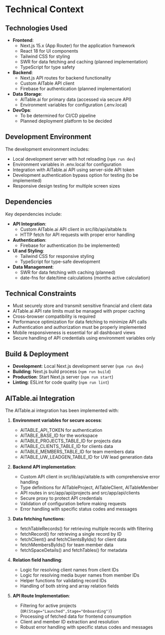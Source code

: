 # Technical Context

## Technologies Used
- **Frontend**: 
  - Next.js 15.x (App Router) for the application framework
  - React 18 for UI components
  - Tailwind CSS for styling
  - SWR for data fetching and caching (planned implementation)
  - TypeScript for type safety
- **Backend**:
  - Next.js API routes for backend functionality
  - Custom AITable API client
  - Firebase for authentication (planned implementation)
- **Data Storage**:
  - AITable.ai for primary data (accessed via secure API)
  - Environment variables for configuration (.env.local)
- **DevOps**:
  - To be determined for CI/CD pipeline
  - Planned deployment platform to be decided

## Development Environment
The development environment includes:
- Local development server with hot reloading (`npm run dev`)
- Environment variables in .env.local for configuration
- Integration with AITable.ai API using server-side API token
- Development authentication bypass option for testing (to be implemented)
- Responsive design testing for multiple screen sizes

## Dependencies
Key dependencies include:
- **API Integration**:
  - Custom AITable.ai API client in src/lib/api/aitable.ts
  - HTTP fetch for API requests with proper error handling
- **Authentication**:
  - Firebase for authentication (to be implemented)
- **UI and Styling**:
  - Tailwind CSS for responsive styling
  - TypeScript for type-safe development
- **Data Management**:
  - SWR for data fetching with caching (planned)
  - date-fns for date/time calculations (months active calculation)

## Technical Constraints
- Must securely store and transmit sensitive financial and client data
- AITable.ai API rate limits must be managed with proper caching
- Cross-browser compatibility is required
- Performance optimization for data fetching to minimize API calls
- Authentication and authorization must be properly implemented
- Mobile responsiveness is essential for all dashboard views
- Secure handling of API credentials using environment variables only

## Build & Deployment
- **Development**: Local Next.js development server (`npm run dev`)
- **Building**: Next.js build process (`npm run build`)
- **Production**: Start Next.js server (`npm run start`)
- **Linting**: ESLint for code quality (`npm run lint`)

## AITable.ai Integration
The AITable.ai integration has been implemented with:

1. **Environment variables for secure access**:
   - AITABLE_API_TOKEN for authentication
   - AITABLE_BASE_ID for the workspace
   - AITABLE_PROJECTS_TABLE_ID for projects data
   - AITABLE_CLIENTS_TABLE_ID for clients data
   - AITABLE_MEMBERS_TABLE_ID for team members data
   - AITABLE_UW_LEADGEN_TABLE_ID for UW lead generation data

2. **Backend API implementation**:
   - Custom API client in src/lib/api/aitable.ts with comprehensive error handling
   - Type definitions for AITableProject, AITableClient, AITableMember
   - API routes in src/app/api/projects and src/app/api/clients
   - Secure proxy to protect API credentials
   - Validation of configuration before making requests
   - Error handling with specific status codes and messages

3. **Data fetching functions**:
   - fetchTableRecords() for retrieving multiple records with filtering
   - fetchRecord() for retrieving a single record by ID
   - fetchClient() and fetchClientsByIds() for client data
   - fetchMembersByIds() for team member data
   - fetchSpaceDetails() and fetchTables() for metadata

4. **Relation field handling**:
   - Logic for resolving client names from client IDs
   - Logic for resolving media buyer names from member IDs
   - Helper functions for validating record IDs
   - Handling of both string and array relation fields

5. **API Route Implementation**:
   - Filtering for active projects (`OR(Stage="Launched",Stage="Onboarding")`)
   - Processing of fetched data for frontend consumption
   - Client and member ID extraction and resolution
   - Robust error handling with specific status codes and messages 